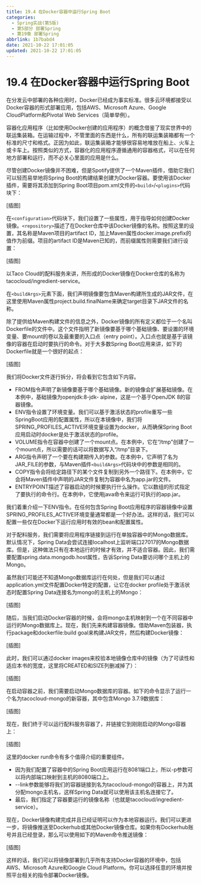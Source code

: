 ```yaml
---
title: 19.4 在Docker容器中运行Spring Boot
categories:
  - Spring实战(第5版)
  - 第5部分 部署Spring
  - 第19章 部署Spring
abbrlink: 1b7babd4
date: 2021-10-22 17:01:05
updated: 2021-10-22 17:01:05
---
```

# 19.4 在Docker容器中运行Spring Boot
在分发云中部署的各种应用时，Docker已经成为事实标准。很多云环境都接受以Docker容器的形式部署应用，包括AWS、Microsoft Azure、Google CloudPlatform和Pivotal Web Services（简单举例）。

容器化应用程序（比如使用Docker创建的应用程序）的概念借鉴了现实世界中的联运集装箱。在运输过程中，不管里面的东西是什么，所有的联运集装箱都有一个标准的尺寸和格式。正因为如此，联运集装箱才能够很容易地堆放在船上、火车上或卡车上。按照类似的方式，容器化的应用程序遵循通用的容器格式，可以在任何地方部署和运行，而不必关心里面的应用是什么。

尽管创建Docker镜像并不困难，但是Spotify提供了一个Maven插件，借助它我们可以轻而易举地将Spring Boot的构建结果创建为Docker容器。要使用该Docker插件，需要将其添加到Spring Boot项目pom.xml文件的`<build>`/`<plugins>`代码块下：

[插图]

在`<configuration>`代码块下，我们设置了一些属性，用于指导如何创建Docker镜像。`<repository>`描述了在Docker仓库中该Docker镜像的名称。按照这里的设置，其名称是Maven项目的artifact ID，加上Maven属性docker.image.prefix的值作为前缀。项目的artifact ID是Maven已知的，而前缀属性则需要我们进行设置：

[插图]

以Taco Cloud的配料服务来讲，所形成的Docker镜像在Docker仓库的名称为tacocloud/ingredient-service。

在`<buildArgs>`元素下面，我们声明镜像要包含Maven构建所生成的JAR文件，在这里使用Maven属性project.build.finalName来确定target目录下JAR文件的名称。

除了提供给Maven构建文件的信息之外，Docker镜像的所有定义都位于一个名叫Dockerfile的文件中。这个文件指明了新镜像要基于哪个基础镜像、要设置的环境变量、要mount的卷以及最重要的入口点（entry point）。入口点也就是基于该镜像的容器在启动时要执行的命令。对于大多数Spring Boot应用来讲，如下的Dockerfile就是一个很好的起点：

[插图]

我们将Docker文件逐行拆分，将会看到它包含如下内容。


- FROM指令声明了新镜像要基于哪个基础镜像。新的镜像会扩展基础镜像。在本例中，基础镜像为openjdk:8-jdk- alpine，这是一个基于OpenJDK 8的容器镜像。
- ENV指令设置了环境变量。我们可以基于激活状态的profile重写一些SpringBoot应用的配置属性，所以在本镜像中，我们将SPRING_PROFILES_ACTIVE环境变量设置为docker，从而确保Spring Boot应用启动时docker是处于激活状态的profile。
- VOLUME指令在容器中创建了一个mount点。在本例中，它在“/tmp”创建了一个mount点，所以需要的话可以将数据写入“/tmp”目录下。
- ARG指令声明了一个要在构建期传入的参数。在本例中，它声明了名为JAR_FILE的参数，与Maven插件`<buildArgs>`代码块中的参数是相同的。
- COPY指令会将给定路径下的某个文件复制到另外一个路径下。在本例中，它会将Maven插件中声明的JAR文件复制为容器中名为app.jar的文件。
- ENTRYPOINT描述了容器启动的时候要执行什么操作。它以数组的形式指定了要执行的命令行。在本例中，它使用java命令来运行可执行的app.jar。

我们着重介绍一下ENV指令。在任何包含Spring Boot应用程序的容器镜像中设置SPRING_PROFILES_ACTIVE环境变量通常都是一个好办法。这样的话，我们可以配置一些仅在Docker下运行应用时有效的bean和配置属性。

对于配料服务，我们需要将应用程序链接到运行在单独容器中的Mongo数据库。默认情况下，Spring Data会尝试连接localhost上监听端口27017的Mongo数据库。但是，这种做法只有在本地运行的时候才有效，并不适合容器。因此，我们需要配置spring.data.mongodb.host属性，告诉Spring Data要访问哪个主机上的Mongo。

虽然我们可能还不知道Mongo数据库运行在何处，但是我们可以通过application.yml文件配置Docker特定的配置，让它在docker profile处于激活状态时配置Spring Data连接名为mongo的主机上的Mongo：

[插图]

随后，当我们启动Docker容器的时候，会将mongo主机映射到一个在不同容器中运行的Mongo数据库上。现在，我们先来构建容器镜像。借助Maven包装器，执行package和dockerfile:build goal来构建JAR文件，然后构建Docker镜像：

[插图]

此时，我们可以通过docker images来校验本地镜像仓库中的镜像（为了可读性和适应本书的宽度，这里将CREATED和SIZE列删减掉了）：

[插图]

在启动容器之前，我们需要启动Mongo数据库的容器。如下的命令显示了运行一个名为tacocloud-mongo的新容器，其中包含Mongo 3.7.9数据库：

[插图]

现在，我们终于可以运行配料服务容器了，并链接它到刚刚启动的Mongo容器上：

[插图]

这里的docker run命令有多个值得介绍的重要组件。


- 因为我们配置了容器中的Spring Boot应用运行在8081端口上，所以-p参数可以将内部端口映射到主机的8080端口上。
- --link参数能够将我们的容器链接到名为tacocloud-mongo的容器上，并为其分配mongo主机名，这样Spring Data就可以使用该主机名连接它了。
- 最后，我们指定了容器要运行的镜像名称（也就是tacocloud/ingredient-service）。

现在，Docker镜像构建完成并且已经证明可以作为本地容器运行。我们可以更进一步，将镜像推送至Dockerhub或其他Docker镜像仓库。如果你有Dockerhub账号并且已经登录，那么可以使用如下的Maven命令推送镜像：

[插图]

这样的话，我们可以将镜像部署到几乎所有支持Docker容器的环境中，包括AWS、Microsoft Azure和Google Cloud Platform。你可以选择任意的环境并按照平台相关的指令部署Docker镜像。

